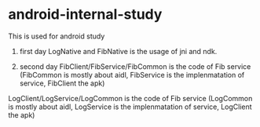 android-internal-study
======================
This is used for android study

1. first day
LogNative and FibNative is the usage of jni and ndk.

2. second day
FibClient/FibService/FibCommon is the code of Fib service
(FibCommon is mostly about aidl, FibService is the implenmatation of service, FibClient the apk)

LogClient/LogService/LogCommon is the code of Fib service
(LogCommon is mostly about aidl, LogService is the implenmatation of service, LogClient the apk)
